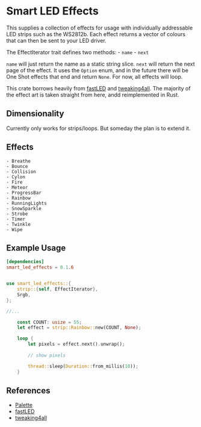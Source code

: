 # Smart LED Effects

This supplies a collection of effects for usage with individually addressable LED strips such as the WS2812b.
Each effect returns a vector of colours that can then be sent to your LED driver.

The EffectIterator trait defines two methods:
    - `name`
    - `next`

`name` will just return the name as a static string slice.
`next` will return the next page of the effect. It uses the `Option` enum, and in the future there will be One Shot effects that end and return `None`. For now, all effects will loop.

This crate borrows heavily from [fastLED](https://github.com/FastLED/FastLED) and [tweaking4all](https://www.tweaking4all.com/hardware/arduino/adruino-led-strip-effects/). The majority of the effect art is taken straight from here, andd reimplemented in Rust.

## Dimensionality

Currently only works for strips/loops. But someday the plan is to extend it.

## Effects

    - Breathe
    - Bounce
    - Collision
    - Cylon
    - Fire
    - Meteor
    - ProgressBar
    - Rainbow
    - RunningLights
    - SnowSparkle
    - Strobe
    - Timer
    - Twinkle
    - Wipe

## Example Usage

```toml
[dependencies]
smart_led_effects = 0.1.6

```

```rust

use smart_led_effects::{
    strip::{self, EffectIterator},
    Srgb,
};

//...

    const COUNT: usize = 55;
    let effect = strip::Rainbow::new(COUNT, None);

    loop {
        let pixels = effect.next().unwrap();
    
        // show pixels

        thread::sleep(Duration::from_millis(10));
    }


```

## References

 - [Palette](https://crates.io/crates/palette)
 - [fastLED](https://github.com/FastLED/FastLED)
 - [tweaking4all](https://www.tweaking4all.com/hardware/arduino/adruino-led-strip-effects/)


